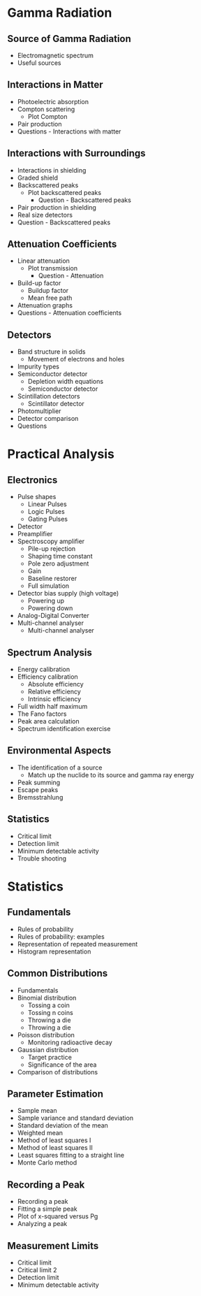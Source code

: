 # Gamma Radiation

## Source of Gamma Radiation
- Electromagnetic spectrum
- Useful sources

## Interactions in Matter
- Photoelectric absorption
- Compton scattering
  - Plot Compton
- Pair production
- Questions - Interactions with matter

## Interactions with Surroundings
- Interactions in shielding
- Graded shield
- Backscattered peaks
  - Plot backscattered peaks
    - Question - Backscattered peaks
- Pair production in shielding
- Real size detectors
- Question - Backscattered peaks

## Attenuation Coefficients
- Linear attenuation
  - Plot transmission
    - Question - Attenuation
- Build-up factor
  - Buildup factor
  - Mean free path
- Attenuation graphs
- Questions - Attenuation coefficients

## Detectors
- Band structure in solids
  - Movement of electrons and holes
- Impurity types
- Semiconductor detector
  - Depletion width equations
  - Semiconductor detector
- Scintillation detectors
  - Scintillator detector
- Photomultiplier
- Detector comparison
- Questions

# Practical Analysis

## Electronics
- Pulse shapes
  - Linear Pulses
  - Logic Pulses
  - Gating Pulses
- Detector
- Preamplifier
- Spectroscopy amplifier
  - Pile-up rejection
  - Shaping time constant
  - Pole zero adjustment
  - Gain
  - Baseline restorer
  - Full simulation
- Detector bias supply (high voltage)
  - Powering up
  - Powering down
- Analog-Digital Converter
- Multi-channel analyser
  - Multi-channel analyser

## Spectrum Analysis
- Energy calibration
- Efficiency calibration
  - Absolute efficiency
  - Relative efficiency
  - Intrinsic efficiency
- Full width half maximum
- The Fano factors
- Peak area calculation
- Spectrum identification exercise

## Environmental Aspects
- The identification of a source
  - Match up the nuclide to its source and gamma ray energy
- Peak summing
- Escape peaks
- Bremsstrahlung

## Statistics
- Critical limit
- Detection limit
- Minimum detectable activity
- Trouble shooting


# Statistics

## Fundamentals
- Rules of probability
- Rules of probability: examples
- Representation of repeated measurement
- Histogram representation

## Common Distributions
- Fundamentals
- Binomial distribution
  - Tossing a coin
  - Tossing n coins
  - Throwing a die
  - Throwing a die
- Poisson distribution
  - Monitoring radioactive decay
- Gaussian distribution
  - Target practice
  - Significance of the area
- Comparison of distributions

## Parameter Estimation
- Sample mean
- Sample variance and standard deviation
- Standard deviation of the mean
- Weighted mean
- Method of least squares I
- Method of least squares II
- Least squares fitting to a straight line
- Monte Carlo method

## Recording a Peak
- Recording a peak
- Fitting a simple peak
- Plot of x-squared versus Pg
- Analyzing a peak

## Measurement Limits
- Critical limit
- Critical limit 2
- Detection limit
- Minimum detectable activity
